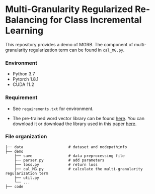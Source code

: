 # Multi-Granularity Regularized Re-Balancing for Class Incremental Learning

This repository provides a demo of MGRB.  The component of multi-granularity regularization term can be found in `cal_MG.py`. 

### Environment

- Python 3.7
- Pytorch 1.8.1
- CUDA 11.2



### Requirement

+ See `requirements.txt` for environment.

+ The pre-trained word vector library can be found [here](https://code.google.com/archive/p/word2vec/). You can download it or download the library used in this paper [here](https://drive.google.com/file/d/1xZEbpkDXZF_rlH9hBIq-WE_RQ5sNg3hp/view?usp=sharing).



### File organization

```
├── data                    # dataset and nodepathinfo
├── demo
    ├── save                # data preprocessing file
    ├── parser.py           # add parameters
    ├── loss.py             # return loss
    ├── cal_MG.py           # calculate the multi-granularity regularization term
    ├── util.py             
    └── ...
├── code
```

